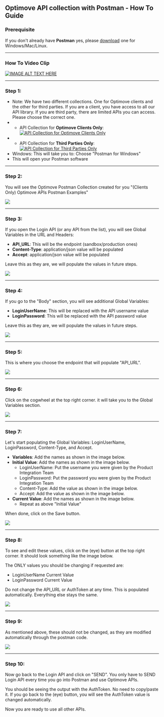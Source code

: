 ## Optimove API collection with Postman - How To Guide

### Prerequisite
If you don't already have **Postman** yes, please [download](https://www.getpostman.com/downloads/) one for Windows/Mac/Linux.
<hr>

### How To Video Clip
[![IMAGE ALT TEXT HERE](https://img.youtube.com/vi/9xyKygHlKqg/0.jpg)](https://www.youtube.com/watch?v=9xyKygHlKqg)

<hr>

### Step 1: 

- Note: We have two different collections. One for Optimove clients and the other for third parties. If you are a client, you have access to all our API library. If you are third party, there are limited APIs you can access. Please choose the correct one.
- - API Collection for **Optimove Clients Only**:  [![API Collection for Optimove Clients Only](https://run.pstmn.io/button.svg)](https://app.getpostman.com/run-collection/15671b51c0b9cc7ab411#?env%5BSandbox-api%20endpoint%5D=W3siZGVzY3JpcHRpb24iOnsiY29udGVudCI6IiIsInR5cGUiOiJ0ZXh0L3BsYWluIn0sInZhbHVlIjoic2FuZGJveC1hcGkub3B0aW1vdmUubmV0Iiwia2V5IjoiQVBJX1VSTCIsImVuYWJsZWQiOnRydWV9LHsidmFsdWUiOiJGamRnSDBjN0VfVjZQcksyOVRMN1hMYlRMNi0xU2NJRyIsImtleSI6IkF1dGhUb2tlbiIsImVuYWJsZWQiOnRydWV9XQ==)
- -  API Collection for **Third Parties Only**: [![API Collection for Third Parties Only](https://run.pstmn.io/button.svg)](https://app.getpostman.com/run-collection/78828d908da727e45f77#?env%5BSandbox-api%20endpoint%5D=W3siZGVzY3JpcHRpb24iOnsiY29udGVudCI6IiIsInR5cGUiOiJ0ZXh0L3BsYWluIn0sInZhbHVlIjoic2FuZGJveC1hcGkub3B0aW1vdmUubmV0Iiwia2V5IjoiQVBJX1VSTCIsImVuYWJsZWQiOnRydWV9LHsidmFsdWUiOiJGamRnSDBjN0VfVjZQcksyOVRMN1hMYlRMNi0xU2NJRyIsImtleSI6IkF1dGhUb2tlbiIsImVuYWJsZWQiOnRydWV9XQ==) 
 - Windows: This will take you to: Choose "Postman for Windows" 
 - This will open your Postman software
<hr>
   
### Step 2: 
You will see the Optimove Postman Collection created for you "(Clients Only) Optimove APIs Postman Examples"
 <p align="left"><img src="https://github.com/optimove-tech/Optimove-APIs/blob/master/Sandbox/postman-how-to/Screenshot_122.jpg?raw=true"></p>  
<hr>

### Step 3: 
 If you open the Login API (or any API from the list), you will see Global Variables in the URL and Headers:
 
 - **API_URL**: This will be the endpoint (sandbox/production ones)
 - **Content-Type**: application/json value will be populated
 - **Accept**: application/json value will be populated

Leave this as they are, we will populate the values in future steps.

 <p align="left"><img src="https://github.com/optimove-tech/Optimove-APIs/blob/master/Sandbox/postman-how-to/Screenshot_1.jpg?raw=true"></p> 
 <hr>

### Step 4: 
If you go to the "Body" section, you will see additional Global Variables:
 
 - **LoginUserName**: This will be replaced with the API username value
 - **LoginPassword**: This will be replaced with the API password value

Leave this as they are, we will populate the values in future steps.

 <p align="left"><img src="https://github.com/optimove-tech/Optimove-APIs/blob/master/Sandbox/postman-how-to/Screenshot_2.jpg?raw=true"></p> 
<hr>

### Step 5: 
This is where you choose the endpoint that will populate "API_URL".

 <p align="left"><img src="https://github.com/optimove-tech/Optimove-APIs/blob/master/Sandbox/postman-how-to/Screenshot_3.jpg?raw=true"></p> 
<hr>

### Step 6: 
Click on the cogwheel at the top right corner. it will take you to the Global Variables section.

 <p align="left"><img src="https://github.com/optimove-tech/Optimove-APIs/blob/master/Sandbox/postman-how-to/Screenshot_4.jpg?raw=true"></p> 
<hr>

### Step 7: 
Let's start populating the Global Variables: LoginUserName, LoginPassword, Content-Type, and Accept.

- **Variables**: Add the names as shown in the image below.
- **Initial Value**: Add the names as shown in the image below.
	- LoginUserName: Put the username you were given by the Product Integration Team
	- LoginPassword: Put the password you were given by the Product Integration Team
	- Content-Type: Add the value as shown in the image below.
	- Accept: Add the value as shown in the image below.
- **Current Value**: Add the names as shown in the image below.
	- Repeat as above "Initial Value"

When done, click on the Save button.

 <p align="left"><img src="https://github.com/optimove-tech/Optimove-APIs/blob/master/Sandbox/postman-how-to/Screenshot_6.jpg?raw=true"></p> 
<hr>

### Step 8: 
To see and edit these values, click on the (eye) button at the top right corner. It should look something like the image below.

The ONLY values you should be changing if requested are:
- LoginUserName Current Value
- LoginPassword Current Value 

Do not change the API_URL or AuthToken at any time. This is populated automatically. Everything else stays the same.

 <p align="left"><img src="https://github.com/optimove-tech/Optimove-APIs/blob/master/Sandbox/postman-how-to/Screenshot_7.jpg?raw=true"></p> 
<hr>

### Step 9: 
As mentioned above, these should not be changed, as they are modified automatically through the postman code.

 <p align="left"><img src="https://github.com/optimove-tech/Optimove-APIs/blob/master/Sandbox/postman-how-to/Screenshot_8.jpg?raw=true"></p> 
<hr>

### Step 10: 
Now go back to the Login API and click on "SEND". 
You only have to SEND Login API every time you go into Postman and use Optimove APIs.

You should be seeing the output with the AuthToken. No need to copy/paste it. If you go back to the (eye) button, you will see the AuthToken value is changed automatically.

Now you are ready to use all other APIs.
